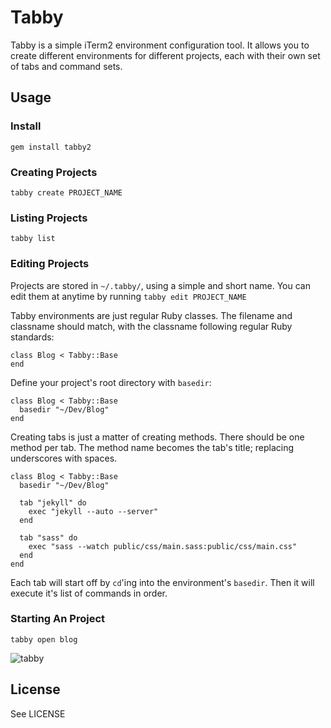 # Tabby
Tabby is a simple iTerm2 environment configuration tool. It allows you to create different environments for different projects, each with their own set of tabs and command sets.

## Usage

### Install

`gem install tabby2`

### Creating Projects

`tabby create PROJECT_NAME`

### Listing Projects

`tabby list`

### Editing Projects
Projects are stored in `~/.tabby/`, using a simple and short name. You can edit them at anytime by running `tabby edit PROJECT_NAME`

Tabby environments are just regular Ruby classes. The filename and classname should match, with the classname following regular Ruby standards:

    class Blog < Tabby::Base
    end

Define your project's root directory with `basedir`:

    class Blog < Tabby::Base
      basedir "~/Dev/Blog"
    end

Creating tabs is just a matter of creating methods. There should be one method per tab. The method name becomes the tab's title; replacing underscores with spaces.

    class Blog < Tabby::Base
      basedir "~/Dev/Blog"

      tab "jekyll" do
        exec "jekyll --auto --server"
      end

      tab "sass" do
        exec "sass --watch public/css/main.sass:public/css/main.css"
      end
    end

Each tab will start off by `cd`'ing into the environment's `basedir`. Then it will execute it's list of commands in order.

### Starting An Project
    tabby open blog

![tabby](https://github.com/mnoble/tabby/raw/master/screenshot.png)

## License
See LICENSE

